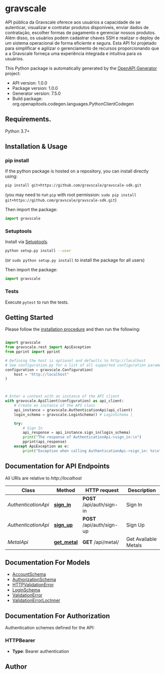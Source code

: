 # gravscale
API pública da Gravscale oferece aos usuários a capacidade de se autenticar, visualizar e contratar produtos disponíveis, enviar dados de contratação, escolher formas de pagamento e gerenciar nossos produtos. Além disso, os usuários podem cadastrar chaves SSH e realizar o deploy de um sistema operacional de forma eficiente e segura. Esta API foi projetado para simplificar e agilizar o gerenciamento de recursos proporcionando que a a Gravscale forneça uma experiência integrada e intuitiva para os usuários.

This Python package is automatically generated by the [OpenAPI Generator](https://openapi-generator.tech) project:

- API version: 1.0.0
- Package version: 1.0.0
- Generator version: 7.5.0
- Build package: org.openapitools.codegen.languages.PythonClientCodegen

## Requirements.

Python 3.7+

## Installation & Usage
### pip install

If the python package is hosted on a repository, you can install directly using:

```sh
pip install git+https://github.com/gravscale/gravscale-sdk.git
```
(you may need to run `pip` with root permission: `sudo pip install git+https://github.com/gravscale/gravscale-sdk.git`)

Then import the package:
```python
import gravscale
```

### Setuptools

Install via [Setuptools](http://pypi.python.org/pypi/setuptools).

```sh
python setup.py install --user
```
(or `sudo python setup.py install` to install the package for all users)

Then import the package:
```python
import gravscale
```

### Tests

Execute `pytest` to run the tests.

## Getting Started

Please follow the [installation procedure](#installation--usage) and then run the following:

```python

import gravscale
from gravscale.rest import ApiException
from pprint import pprint

# Defining the host is optional and defaults to http://localhost
# See configuration.py for a list of all supported configuration parameters.
configuration = gravscale.Configuration(
    host = "http://localhost"
)



# Enter a context with an instance of the API client
with gravscale.ApiClient(configuration) as api_client:
    # Create an instance of the API class
    api_instance = gravscale.AuthenticationApi(api_client)
    login_schema = gravscale.LoginSchema() # LoginSchema | 

    try:
        # Sign In
        api_response = api_instance.sign_in(login_schema)
        print("The response of AuthenticationApi->sign_in:\n")
        pprint(api_response)
    except ApiException as e:
        print("Exception when calling AuthenticationApi->sign_in: %s\n" % e)

```

## Documentation for API Endpoints

All URIs are relative to *http://localhost*

Class | Method | HTTP request | Description
------------ | ------------- | ------------- | -------------
*AuthenticationApi* | [**sign_in**](docs/AuthenticationApi.md#sign_in) | **POST** /api/auth/sign-in | Sign In
*AuthenticationApi* | [**sign_up**](docs/AuthenticationApi.md#sign_up) | **POST** /api/auth/sign-up | Sign Up
*MetalApi* | [**get_metal**](docs/MetalApi.md#get_metal) | **GET** /api/metal/ | Get Available Metals


## Documentation For Models

 - [AccountSchema](docs/AccountSchema.md)
 - [AuthorizationSchema](docs/AuthorizationSchema.md)
 - [HTTPValidationError](docs/HTTPValidationError.md)
 - [LoginSchema](docs/LoginSchema.md)
 - [ValidationError](docs/ValidationError.md)
 - [ValidationErrorLocInner](docs/ValidationErrorLocInner.md)


<a id="documentation-for-authorization"></a>
## Documentation For Authorization


Authentication schemes defined for the API:
<a id="HTTPBearer"></a>
### HTTPBearer

- **Type**: Bearer authentication


## Author





